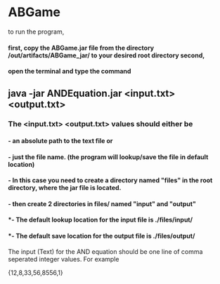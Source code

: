 # ABGame
to run the program, 
#### first, copy the ABGame.jar file from the directory /out/artifacts/ABGame_jar/ to your desired root directory second, 
#### open the terminal and type the command 
##   java -jar ANDEquation.jar <input.txt> <output.txt>

### The <input.txt> <output.txt> values should either be 
####     - an absolute path to the text file or 
####     - just the file name. (the program will lookup/save the file in default location) 
####     - In this case you need to create a directory named "files" in the root directory, where the jar file is located. 
####     - then create 2 directories in files/ named "input" and "output" 
####     *- The default lookup location for the input file is ./files/input/ 
####     *- The default save location for the output file is ./files/output/

The input (Text) for the AND equation should be one line of comma seperated integer values. For example

{12,8,33,56,8556,1}
